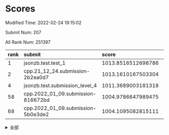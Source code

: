 # Scores

Modified Time: 2022-02-24 19:15:02

Submit Num: 207

All Rank Num: 251397

| rank |               submit               |       score        |       sigma        | pk_num |
| :--- | :--------------------------------- | :----------------- | :----------------- | :----- |
| 1    | jsonzb.test.test_1                 | 1013.8516512698786 | 0.8129828131813162 | 4855   |
| 2    | cpp.21_12_24.submission-2b2ea0d7   | 1013.1610167503304 | 0.8310101867283213 | 4858   |
| 4    | jsonzb.test.submission_level_4     | 1011.3689003181318 | 0.7825801293791881 | 4863   |
| 58   | cpp.2022_01_09.submission-816672bd | 1004.9786647989475 | 0.71931536090571   | 4859   |
| 68   | cpp.2022_01_09.submission-5b0e3de2 | 1004.1095082815111 | 0.7053157438376162 | 4857   |


<details>
<summary>全部</summary>

| rank |                 submit                 |       score        |       sigma        | pk_num |
| :--- | :------------------------------------- | :----------------- | :----------------- | :----- |
| 1    | jsonzb.test.test_1                     | 1013.8516512698786 | 0.8129828131813162 | 4855   |
| 2    | cpp.21_12_24.submission-2b2ea0d7       | 1013.1610167503304 | 0.8310101867283213 | 4858   |
| 3    | gobigger.level_3.submission_level_3_34 | 1011.4640976985228 | 0.7675569905974658 | 4859   |
| 4    | jsonzb.test.submission_level_4         | 1011.3689003181318 | 0.7825801293791881 | 4863   |
| 5    | gobigger.level_3.submission_level_3_7  | 1011.3263115802305 | 0.7394152748547287 | 4862   |
| 6    | gobigger.level_3.submission_level_3_45 | 1011.1684697589329 | 0.7693128266737919 | 4863   |
| 7    | gobigger.level_3.submission_level_3_48 | 1011.0518927523035 | 0.7468099450516159 | 4857   |
| 8    | gobigger.level_3.submission_level_3_38 | 1010.8752195891793 | 0.7702014322164625 | 4855   |
| 9    | gobigger.level_3.submission_level_3_27 | 1010.7700605725146 | 0.7644576607776465 | 4862   |
| 10   | gobigger.level_3.submission_level_3_3  | 1010.6822497903106 | 0.8079813387881231 | 4858   |
| 11   | gobigger.level_3.submission_level_3_25 | 1010.6572753977946 | 0.7498807050791518 | 4857   |
| 12   | gobigger.level_3.submission_level_3_1  | 1010.6290533249487 | 0.7507318871900037 | 4860   |
| 13   | gobigger.level_3.submission_level_3_33 | 1010.5932111540665 | 0.7499850342366624 | 4856   |
| 14   | gobigger.level_3.submission_level_3_21 | 1010.5438621639644 | 0.7847401140312138 | 4857   |
| 15   | gobigger.level_3.submission_level_3_30 | 1010.5187769394602 | 0.7550478439476823 | 4859   |
| 16   | gobigger.level_3.submission_level_3_42 | 1010.462797901519  | 0.7822704797716026 | 4848   |
| 17   | gobigger.level_3.submission_level_3_41 | 1010.4233589955899 | 0.7837462333120375 | 4857   |
| 18   | gobigger.level_3.submission_level_3_9  | 1010.1683081003071 | 0.7391233889128144 | 4856   |
| 19   | gobigger.level_3.submission_level_3_15 | 1010.1249896572373 | 0.7588934710289659 | 4857   |
| 20   | gobigger.level_3.submission_level_3_37 | 1010.1050542307929 | 0.7775257040458247 | 4859   |
| 21   | gobigger.level_3.submission_level_3_20 | 1010.1009051146948 | 0.7331323348467943 | 4861   |
| 22   | gobigger.level_3.submission_level_3_47 | 1010.0610749917787 | 0.7476697143491827 | 4860   |
| 23   | gobigger.level_3.submission_level_3_17 | 1010.0104909334971 | 0.7465088241285812 | 4858   |
| 24   | gobigger.level_3.submission_level_3_18 | 1009.9787286368781 | 0.746360831415537  | 4863   |
| 25   | gobigger.level_3.submission_level_3_36 | 1009.9227564177439 | 0.7540123079606944 | 4855   |
| 26   | gobigger.level_3.submission_level_3_12 | 1009.8742130707997 | 0.7634703161573139 | 4856   |
| 27   | gobigger.level_3.submission_level_3_43 | 1009.6465294341939 | 0.7414117431385636 | 4857   |
| 28   | gobigger.level_3.submission_level_3_2  | 1009.6403338358011 | 0.7630680339523618 | 4852   |
| 29   | gobigger.level_3.submission_level_3_28 | 1009.5981580084056 | 0.7654857565089879 | 4850   |
| 30   | gobigger.level_3.submission_level_3_16 | 1009.5975947607468 | 0.743955683600952  | 4864   |
| 31   | gobigger.level_3.submission_level_3_0  | 1009.5946307054775 | 0.7442494072596274 | 4856   |
| 32   | gobigger.level_3.submission_level_3_13 | 1009.5351061697729 | 0.7631355692292799 | 4861   |
| 33   | gobigger.level_3.submission_level_3_4  | 1009.5266667947492 | 0.7724725241721434 | 4864   |
| 34   | gobigger.level_3.submission_level_3_46 | 1009.524083434979  | 0.7404178058733557 | 4859   |
| 35   | gobigger.level_3.submission_level_3_6  | 1009.5159545164302 | 0.7659358130121434 | 4859   |
| 36   | gobigger.level_3.submission_level_3_14 | 1009.4975223944441 | 0.7496743385594663 | 4856   |
| 37   | gobigger.level_3.submission_level_3_40 | 1009.4720855528979 | 0.7597983610252123 | 4858   |
| 38   | gobigger.level_3.submission_level_3_11 | 1009.428468155538  | 0.7641377343398276 | 4856   |
| 39   | gobigger.level_3.submission_level_3_24 | 1009.409231107684  | 0.7556562794735022 | 4858   |
| 40   | gobigger.level_3.submission_level_3_35 | 1009.313402054012  | 0.7642127319293474 | 4856   |
| 41   | gobigger.level_3.submission_level_3_8  | 1009.2965306328314 | 0.7380324726390689 | 4858   |
| 42   | gobigger.level_3.submission_level_3_23 | 1009.2168760539063 | 0.7359315659978773 | 4854   |
| 43   | gobigger.level_3.submission_level_3_49 | 1009.1591338930605 | 0.7686311892296852 | 4860   |
| 44   | gobigger.level_3.submission_level_3_39 | 1009.0302249475833 | 0.7550835581038201 | 4861   |
| 45   | gobigger.level_3.submission_level_3_32 | 1008.8836681031927 | 0.730216680383048  | 4853   |
| 46   | gobigger.level_3.submission_level_3_5  | 1008.7558804758863 | 0.7595416457578177 | 4855   |
| 47   | gobigger.level_3.submission_level_3_10 | 1008.7046662138182 | 0.7359889594330835 | 4853   |
| 48   | gobigger.level_3.submission_level_3_31 | 1008.6206924124959 | 0.7424641511978436 | 4863   |
| 49   | gobigger.level_3.submission_level_3_29 | 1008.6076342733098 | 0.7448179044366343 | 4858   |
| 50   | gobigger.level_3.submission_level_3_19 | 1008.503832606848  | 0.7511388144804577 | 4859   |
| 51   | gobigger.level_3.submission_level_3_44 | 1008.4071693568369 | 0.7384180937341441 | 4860   |
| 52   | gobigger.level_3.submission_level_3_22 | 1008.2884968414442 | 0.7509498293072309 | 4861   |
| 53   | gobigger.level_3.submission_level_3_26 | 1008.2768004655812 | 0.7426793486302966 | 4862   |
| 54   | gobigger.level_1.submission_level_1_39 | 1005.3389987189069 | 0.7232876335789689 | 4860   |
| 55   | gobigger.level_1.submission_level_1_29 | 1005.0952528961158 | 0.7074994464204942 | 4859   |
| 56   | gobigger.level_1.submission_level_1_0  | 1005.0740160023762 | 0.7101977131475203 | 4849   |
| 57   | gobigger.level_1.submission_level_1_34 | 1005.005193109329  | 0.7250627832618285 | 4857   |
| 58   | cpp.2022_01_09.submission-816672bd     | 1004.9786647989475 | 0.71931536090571   | 4859   |
| 59   | gobigger.level_1.submission_level_1_2  | 1004.5077021162153 | 0.7154187084338788 | 4865   |
| 60   | gobigger.level_1.submission_level_1_32 | 1004.4671734424891 | 0.7156539561980577 | 4858   |
| 61   | gobigger.level_1.submission_level_1_48 | 1004.4507314056577 | 0.7127208331728097 | 4858   |
| 62   | gobigger.level_1.submission_level_1_23 | 1004.3447263715067 | 0.7133547637286125 | 4857   |
| 63   | gobigger.level_1.submission_level_1_31 | 1004.3169819673724 | 0.709660727833283  | 4854   |
| 64   | gobigger.level_1.submission_level_1_12 | 1004.2526923588836 | 0.7209900495127297 | 4859   |
| 65   | gobigger.level_1.submission_level_1_45 | 1004.178686969847  | 0.7186820126341338 | 4860   |
| 66   | gobigger.level_1.submission_level_1_13 | 1004.1557371416511 | 0.720438193404466  | 4860   |
| 67   | gobigger.level_1.submission_level_1_27 | 1004.1113524319454 | 0.7284674078152459 | 4860   |
| 68   | cpp.2022_01_09.submission-5b0e3de2     | 1004.1095082815111 | 0.7053157438376162 | 4857   |
| 69   | gobigger.level_1.submission_level_1_6  | 1004.0163530338893 | 0.7260237121801417 | 4861   |
| 70   | gobigger.level_1.submission_level_1_11 | 1003.9381350769175 | 0.7106644408270468 | 4858   |
| 71   | gobigger.level_1.submission_level_1_10 | 1003.8794629761442 | 0.7127536045916323 | 4860   |
| 72   | gobigger.level_1.submission_level_1_18 | 1003.8471271543472 | 0.7226576659921375 | 4859   |
| 73   | gobigger.level_1.submission_level_1_16 | 1003.798492666058  | 0.716397061908417  | 4861   |
| 74   | gobigger.level_1.submission_level_1_24 | 1003.7712827984052 | 0.7145606980912601 | 4865   |
| 75   | gobigger.level_1.submission_level_1_47 | 1003.7482165432899 | 0.7212528788348254 | 4862   |
| 76   | gobigger.level_1.submission_level_1_9  | 1003.7370485495721 | 0.7145203853751135 | 4859   |
| 77   | gobigger.level_1.submission_level_1_3  | 1003.5243570179713 | 0.7148776525239975 | 4854   |
| 78   | gobigger.level_1.submission_level_1_42 | 1003.486029738537  | 0.7226779712585697 | 4859   |
| 79   | gobigger.level_1.submission_level_1_14 | 1003.4083612344862 | 0.7044511607233424 | 4859   |
| 80   | gobigger.level_1.submission_level_1_1  | 1003.3932981255534 | 0.7230237239424664 | 4857   |
| 81   | gobigger.level_1.submission_level_1_35 | 1003.273524679357  | 0.7198541867913251 | 4861   |
| 82   | gobigger.level_1.submission_level_1_26 | 1003.1994042684674 | 0.7149938447525266 | 4858   |
| 83   | gobigger.level_1.submission_level_1_36 | 1003.1762549194619 | 0.7165210612673839 | 4858   |
| 84   | gobigger.level_1.submission_level_1_4  | 1003.1378946856677 | 0.7110195013673928 | 4857   |
| 85   | gobigger.level_1.submission_level_1_44 | 1003.0034978156463 | 0.7264303051991233 | 4856   |
| 86   | gobigger.level_1.submission_level_1_43 | 1002.9664617983101 | 0.7131423655672396 | 4852   |
| 87   | gobigger.level_1.submission_level_1_30 | 1002.9613051661646 | 0.7245139824556073 | 4860   |
| 88   | gobigger.level_1.submission_level_1_28 | 1002.9362143474692 | 0.7189719369570632 | 4857   |
| 89   | gobigger.level_1.submission_level_1_46 | 1002.9348456499367 | 0.7080850353743027 | 4859   |
| 90   | gobigger.level_1.submission_level_1_21 | 1002.9308763045117 | 0.7157391041817704 | 4857   |
| 91   | gobigger.level_1.submission_level_1_7  | 1002.753735921788  | 0.7080991422407218 | 4859   |
| 92   | gobigger.level_1.submission_level_1_20 | 1002.7346327577975 | 0.7127691001497697 | 4861   |
| 93   | gobigger.level_1.submission_level_1_49 | 1002.6676252373054 | 0.710832577900784  | 4857   |
| 94   | gobigger.level_1.submission_level_1_25 | 1002.6627488463893 | 0.7218984778992297 | 4867   |
| 95   | gobigger.level_1.submission_level_1_33 | 1002.6149818209344 | 0.7127926517130689 | 4858   |
| 96   | gobigger.level_1.submission_level_1_17 | 1002.6128937263932 | 0.711377579198395  | 4856   |
| 97   | gobigger.level_1.submission_level_1_8  | 1002.5896000523984 | 0.7053318670653206 | 4860   |
| 98   | gobigger.level_1.submission_level_1_19 | 1002.5835607773085 | 0.7031499864719284 | 4862   |
| 99   | gobigger.level_1.submission_level_1_38 | 1002.4422247470437 | 0.7041246272482375 | 4853   |
| 100  | gobigger.level_1.submission_level_1_22 | 1002.3146891561835 | 0.7218332132886802 | 4853   |
| 101  | gobigger.level_1.submission_level_1_15 | 1002.2211235898441 | 0.7038598889960682 | 4861   |
| 102  | gobigger.level_1.submission_level_1_41 | 1002.1366254495906 | 0.7154115249550245 | 4859   |
| 103  | gobigger.level_1.submission_level_1_40 | 1002.0662499960591 | 0.7066290316230004 | 4856   |
| 104  | gobigger.level_1.submission_level_1_5  | 1001.8987691416457 | 0.7096908314898847 | 4856   |
| 105  | gobigger.level_1.submission_level_1_37 | 1001.2991341970929 | 0.7178537993328671 | 4853   |
| 106  | gobigger.random.submission_random_3    | 997.4369509213732  | 0.6981868306733761 | 4856   |
| 107  | gobigger.random.submission_random_21   | 997.218874099129   | 0.7052524334847692 | 4859   |
| 108  | gobigger.random.submission_random_19   | 997.0322277957519  | 0.7126195387328808 | 4849   |
| 109  | gobigger.random.submission_random_41   | 996.9832135127101  | 0.7132988245931194 | 4858   |
| 110  | gobigger.random.submission_random_12   | 996.9579572527135  | 0.7049539940489598 | 4862   |
| 111  | gobigger.random.submission_random_30   | 996.7083285279336  | 0.6946402547834487 | 4861   |
| 112  | gobigger.random.submission_random_22   | 996.6568477862826  | 0.7129271869151728 | 4863   |
| 113  | gobigger.random.submission_random_42   | 996.6098213755866  | 0.7164275119821744 | 4858   |
| 114  | gobigger.random.submission_random_25   | 996.6012053186467  | 0.7132502443578101 | 4853   |
| 115  | gobigger.random.submission_random_36   | 996.5675032393434  | 0.7006426859039927 | 4857   |
| 116  | gobigger.random.submission_random_9    | 996.5594482047884  | 0.7019252380707631 | 4857   |
| 117  | gobigger.random.submission_random_5    | 996.5312591508643  | 0.6912160270963458 | 4859   |
| 118  | gobigger.random.submission_random_18   | 996.5106411903712  | 0.7081560098557541 | 4862   |
| 119  | gobigger.random.submission_random_0    | 996.4323712483431  | 0.7107133528829426 | 4861   |
| 120  | gobigger.random.submission_random_49   | 996.4220857595418  | 0.7049125032876693 | 4850   |
| 121  | gobigger.random.submission_random_44   | 996.4093562395545  | 0.7095367257404902 | 4854   |
| 122  | gobigger.random.submission_random_1    | 996.4010673980598  | 0.7028107452991619 | 4859   |
| 123  | gobigger.random.submission_random_48   | 996.3875119656817  | 0.7170806985914435 | 4857   |
| 124  | gobigger.random.submission_random_27   | 996.3351937284103  | 0.7141175323608475 | 4852   |
| 125  | gobigger.random.submission_random_43   | 996.3070949692091  | 0.7025690262770794 | 4862   |
| 126  | gobigger.random.submission_random_4    | 996.3057384923693  | 0.7223816827375231 | 4859   |
| 127  | gobigger.random.submission_random_39   | 996.2842067724016  | 0.7122483017100527 | 4852   |
| 128  | gobigger.random.submission_random_33   | 996.1475061877918  | 0.7163123015738947 | 4860   |
| 129  | gobigger.random.submission_random_16   | 996.1191921302888  | 0.7137473463019339 | 4856   |
| 130  | gobigger.random.submission_random_15   | 996.0962604431797  | 0.7208124892454131 | 4862   |
| 131  | gobigger.random.submission_random_37   | 996.0892026460157  | 0.714205764186335  | 4858   |
| 132  | gobigger.random.submission_random_6    | 996.0698083445805  | 0.7060049033766774 | 4852   |
| 133  | gobigger.random.submission_random_7    | 996.0328923513654  | 0.7200796636680272 | 4859   |
| 134  | gobigger.random.submission_random_35   | 996.0030059579973  | 0.7138892701312094 | 4856   |
| 135  | gobigger.random.submission_random_28   | 995.9596201312415  | 0.7086045783317937 | 4855   |
| 136  | gobigger.random.submission_random_20   | 995.9244084365548  | 0.7162406400634035 | 4856   |
| 137  | gobigger.random.submission_random_10   | 995.8837736840354  | 0.7088884957654917 | 4859   |
| 138  | gobigger.random.submission_random_24   | 995.8788674405127  | 0.7066642183859951 | 4860   |
| 139  | gobigger.random.submission_random_32   | 995.8638444536446  | 0.7065026550947537 | 4862   |
| 140  | gobigger.random.submission_random_2    | 995.7463532127883  | 0.7193352298616856 | 4855   |
| 141  | gobigger.random.submission_random_26   | 995.663501250092   | 0.7346696924480041 | 4859   |
| 142  | gobigger.random.submission_random_13   | 995.6539559641876  | 0.7214410588082615 | 4855   |
| 143  | gobigger.random.submission_random_29   | 995.5742609208012  | 0.7029842019691631 | 4855   |
| 144  | gobigger.random.submission_random_47   | 995.5685059820566  | 0.7047620015978157 | 4863   |
| 145  | gobigger.random.submission_random_17   | 995.563112330939   | 0.7167618724748539 | 4864   |
| 146  | gobigger.random.submission_random_14   | 995.5151464055972  | 0.7075008826244265 | 4855   |
| 147  | gobigger.random.submission_random_38   | 995.4893920336681  | 0.7215837196055626 | 4857   |
| 148  | gobigger.random.submission_random_23   | 995.3811547013117  | 0.7205860636378211 | 4855   |
| 149  | gobigger.random.submission_random_8    | 995.2741380127112  | 0.719056053793496  | 4855   |
| 150  | gobigger.random.submission_random_46   | 995.0242048086599  | 0.7038878222174333 | 4862   |
| 151  | gobigger.random.submission_random_31   | 995.024148628033   | 0.7061013878948724 | 4860   |
| 152  | gobigger.random.submission_random_45   | 994.9464309080308  | 0.7044302993290577 | 4857   |
| 153  | gobigger.random.submission_random_40   | 994.9087484873958  | 0.7128216254434825 | 4861   |
| 154  | gobigger.random.submission_random_34   | 994.377994732985   | 0.708157032690517  | 4857   |
| 155  | gobigger.level_2.submission_level_2_20 | 994.3160175153741  | 0.7379044422629203 | 4861   |
| 156  | gobigger.random.submission_random_11   | 994.2512005057572  | 0.7251307749443021 | 4857   |
| 157  | gobigger.level_2.submission_level_2_4  | 994.0282231105837  | 0.7290530412521442 | 4856   |
| 158  | gobigger.level_2.submission_level_2_49 | 993.5477183280216  | 0.7415370552684812 | 4859   |
| 159  | gobigger.level_2.submission_level_2_24 | 993.5292700290929  | 0.7370277102761307 | 4858   |
| 160  | gobigger.level_2.submission_level_2_39 | 993.3478572313519  | 0.7341361568909183 | 4858   |
| 161  | gobigger.level_2.submission_level_2_5  | 993.1181740646816  | 0.7428004444780185 | 4866   |
| 162  | gobigger.level_2.submission_level_2_32 | 993.0794734241905  | 0.7388308501180656 | 4856   |
| 163  | gobigger.level_2.submission_level_2_22 | 993.0295799791232  | 0.7374559503232693 | 4855   |
| 164  | gobigger.level_2.submission_level_2_27 | 992.9618569922084  | 0.7534677586404054 | 4857   |
| 165  | gobigger.level_2.submission_level_2_18 | 992.9122553313696  | 0.725934531456383  | 4859   |
| 166  | gobigger.level_2.submission_level_2_44 | 992.9105047662026  | 0.732327522809729  | 4855   |
| 167  | gobigger.level_2.submission_level_2_9  | 992.8058949969671  | 0.7391799560662232 | 4856   |
| 168  | gobigger.level_2.submission_level_2_48 | 992.8023293271591  | 0.7379594871945125 | 4859   |
| 169  | gobigger.level_2.submission_level_2_6  | 992.6407620437619  | 0.7273337617586577 | 4853   |
| 170  | gobigger.level_2.submission_level_2_31 | 992.5807648673537  | 0.7529998355132789 | 4863   |
| 171  | gobigger.level_2.submission_level_2_16 | 992.5707672919287  | 0.7512679710067556 | 4860   |
| 172  | gobigger.level_2.submission_level_2_8  | 992.5398101753505  | 0.7350737953649957 | 4856   |
| 173  | gobigger.level_2.submission_level_2_36 | 992.4793189404359  | 0.7441760740612628 | 4859   |
| 174  | gobigger.level_2.submission_level_2_23 | 992.4773255906015  | 0.7470736292256575 | 4856   |
| 175  | gobigger.level_2.submission_level_2_7  | 992.458421275754   | 0.7349373321649826 | 4855   |
| 176  | gobigger.level_2.submission_level_2_15 | 992.3908754475067  | 0.7488958607762157 | 4861   |
| 177  | gobigger.level_2.submission_level_2_41 | 992.2395059255325  | 0.7584735493059688 | 4862   |
| 178  | gobigger.level_2.submission_level_2_21 | 992.2159319184858  | 0.7483610138631562 | 4864   |
| 179  | gobigger.level_2.submission_level_2_30 | 992.1675144347151  | 0.75664154161728   | 4859   |
| 180  | gobigger.level_2.submission_level_2_25 | 992.1399528610689  | 0.7555106326947815 | 4858   |
| 181  | gobigger.level_2.submission_level_2_47 | 992.1170595624501  | 0.7293804948691287 | 4860   |
| 182  | gobigger.level_2.submission_level_2_0  | 992.0336776559274  | 0.7363490238925753 | 4862   |
| 183  | gobigger.level_2.submission_level_2_12 | 991.9893654471747  | 0.7412239832038495 | 4858   |
| 184  | gobigger.level_2.submission_level_2_28 | 991.8896709216027  | 0.7569293745312977 | 4855   |
| 185  | gobigger.level_2.submission_level_2_19 | 991.8511030531154  | 0.7307323641825144 | 4860   |
| 186  | gobigger.level_2.submission_level_2_14 | 991.8121983637345  | 0.7405390967040175 | 4855   |
| 187  | gobigger.level_2.submission_level_2_34 | 991.8112358796022  | 0.7500342418529908 | 4857   |
| 188  | gobigger.level_2.submission_level_2_1  | 991.7796009168798  | 0.752524808487152  | 4863   |
| 189  | gobigger.level_2.submission_level_2_29 | 991.7287935609812  | 0.7337205241931773 | 4858   |
| 190  | gobigger.level_2.submission_level_2_33 | 991.6047440411396  | 0.7433210165915585 | 4855   |
| 191  | gobigger.level_2.submission_level_2_40 | 991.5554997715426  | 0.7422210275930675 | 4859   |
| 192  | gobigger.level_2.submission_level_2_3  | 991.5534106724523  | 0.749359744238496  | 4856   |
| 193  | gobigger.level_2.submission_level_2_2  | 991.4976620897354  | 0.7436959773966857 | 4859   |
| 194  | gobigger.level_2.submission_level_2_10 | 991.4807036361972  | 0.7551407587229432 | 4855   |
| 195  | gobigger.level_2.submission_level_2_45 | 991.3357758543     | 0.7469792445950113 | 4858   |
| 196  | gobigger.level_2.submission_level_2_17 | 991.1814140201444  | 0.758135502781932  | 4859   |
| 197  | gobigger.level_2.submission_level_2_43 | 991.075141125788   | 0.7765735826361935 | 4848   |
| 198  | gobigger.level_2.submission_level_2_13 | 990.9166312232976  | 0.7916885003867887 | 4862   |
| 199  | gobigger.level_2.submission_level_2_11 | 990.8958847323853  | 0.7666896602214256 | 4854   |
| 200  | gobigger.level_2.submission_level_2_42 | 990.7282301157039  | 0.7494754549252692 | 4861   |
| 201  | gobigger.level_2.submission_level_2_35 | 990.6946370829572  | 0.7649909989161076 | 4857   |
| 202  | gobigger.level_2.submission_level_2_38 | 990.5088395578233  | 0.7720715696533202 | 4860   |
| 203  | gobigger.level_2.submission_level_2_37 | 990.4567996995816  | 0.7595563872899564 | 4853   |
| 204  | gobigger.level_2.submission_level_2_46 | 990.4435536763616  | 0.7617413804088122 | 4858   |
| 205  | gobigger.level_2.submission_level_2_26 | 989.8335849930521  | 0.780240252663257  | 4849   |
| 206  | gobigger.none.submission_none_1        | 977.4741925907983  | 1.3777304769671965 | 4855   |
| 207  | gobigger.none.submission_none_0        | 976.0026477957025  | 1.4849219797417907 | 4856   |

</details>
